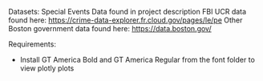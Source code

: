 Datasets:
Special Events Data found in project description
FBI UCR data found here: https://crime-data-explorer.fr.cloud.gov/pages/le/pe
Other Boston government data found here: https://data.boston.gov/

Requirements:
- Install GT America Bold and GT America Regular from the font folder to view plotly plots
